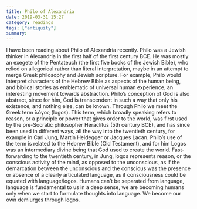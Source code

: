 ```yaml
---
title: Philo of Alexandria
date: 2019-03-31 15:27
category: readings
tags: ["antiquity"]
summary: 
---
```

I have been reading about Philo of Alexandria recently. Philo was a Jewish thinker in Alexandria in the first half of the first century BCE. He was mostly an exegete of the Pentateuch (the first five books of the Jewish Bible), who relied on allegorical rather than literal interpretation, maybe in an attempt to merge Greek philosophy and Jewish scripture. For example, Philo would interpret characters of the Hebrew Bible as aspects of the human being, and biblical stories as emblematic of universal human experience, an interesting movement towards abstraction. Philo’s conception of God is also abstract, since for him, God is transcendent in such a way that only his existence, and nothing else, can be known. Through Philo we meet the Greek term λόγος (logos). This term, which broadly speaking refers to reason, or a principle or power that gives order to the world, was first used by the pre-Socratic philosopher Heraclitus (5th century BCE), and has since been used in different ways, all the way into the twentieth century, for example in Carl Jung, Martin Heidegger or Jacques Lacan. Philo’s use of the term is related to the Hebrew Bible (Old Testament), and for him Logos was an intermediary divine being that God used to create the world. Fast-forwarding to the twentieth century, in Jung, logos represents reason, or the conscious activity of the mind, as opposed to the unconscious, as if the demarcation between the unconscious and the conscious was the presence or absence of a clearly articulated language, as if consciousness could be equated with language/logos. Humans can’t be separated from language, language is fundamental to us in a deep sense, we are becoming humans only when we start to formulate thoughts into language. We become our own demiurges through logos. 



